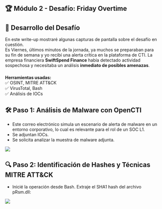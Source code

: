 ## 🏆 Módulo 2 - Desafío: Friday Overtime 

## 📌 Desarrollo del Desafío
En este write-up mostraré algunas capturas de pantalla sobre el desafío en cuestión.   
Es Viernes, últimos minutos de la jornada, ya muchos se preparaban para su fin de semana y yo recibí una alerta crítica en la plataforma de CTI. La empresa financiera **SwiftSpend Finance** había detectado actividad sospechosa y necesitaba un análisis **inmediato de posibles amenazas**. 

###
  
**Herramientas usadas:**  
✅ OSINT, MITRE ATT&CK  
✅ VirusTotal, Bash  
✅ Análisis de IOCs  

## 🛠 Paso 1: Análisis de Malware con OpenCTI
* Este correo electrónico simula un escenario de alerta de malware en un entorno corporativo,  lo cual es relevante para el rol de un SOC L1.  
* Se adjuntan IOCs.
* Se solicita analizar la muestra de malware adjunta.

![](https://raw.githubusercontent.com/JoshKxng/SOC-Level-1-THM/main/imagenes/Overtime-1.png)  

## 🔍 Paso 2: Identificación de Hashes y Técnicas MITRE ATT&CK  
* Inicié la operación desde Bash. Extraje el SHA1 hash del archivo pRsm.dll:

![](https://raw.githubusercontent.com/JoshKxng/SOC-Level-1-THM/main/imagenes/Overtime-2.png)  
